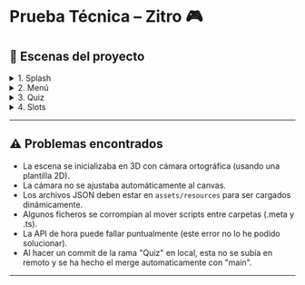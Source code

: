 # Prueba Técnica – Zitro 🎮

## 🚀 Escenas del proyecto  

<details>
<summary>1. Splash</summary>

- Contiene una **barra de progreso** implementada con el componente `cc.ProgressBar`.  
- Se ha adaptado un script oficial de Cocos Creator para simular una carga progresiva en función del tiempo definido [Codigo fuente](https://github.com/cocos/cocos-test-projects/blob/v3.8/assets/cases/ui/11.progress/progress.ts).  
- Al finalizar la animación, se carga automáticamente la **escena de Menú**.  

</details>

<details>
<summary>2. Menú</summary>

- Realiza una **petición HTTP** a la API pública [World Time API](https://worldtimeapi.org/) para obtener la hora de Madrid.  
- La primera solución fue hacer una petición en cada `update`, pero la API bloqueaba por exceso de solicitudes.  
- **Solución**:  
  - Se realiza **una única petición inicial** para obtener la hora con precisión de segundos.  
  - A partir de ahí, el tiempo se **incrementa manualmente** en el cliente, evitando sobrecarga de peticiones.  
- Cada vez que se carga la escena, se hace una petición a la API que carga de nuevo la hora inicial.  

</details>

<details>
<summary>3. Quiz</summary>

- Implementado siguiendo un **patrón MVC**:  
  - **Model (QuizModel):** carga los datos desde un JSON.  
  - **View (QuizView):** prepara y muestra las preguntas y respuestas en la UI. Incluye animaciones de **fade in** con `tween`.  
  - **Controller (QuizManager):** gestiona la lógica del juego, validación de respuestas y feedback visual.  
- **Feedback visual:**  
  - Pantalla que se colorea en **verde** si la respuesta es correcta o en **rojo** si es incorrecta.  
  - Al finalizar, se muestra una **pantalla de fin de quiz**.  
- El botón de volver al menú se implementa como un **prefab reutilizable** para futuras escenas.  

</details>

<details>
<summary>4. Slots</summary>

- Assets obtenidos de [Slotopaint](https://slotopaint.artstation.com/), modificados con Photoshop y Paint.NET.  
- Implementación de un **slot machine 3x3**:  
  - La matriz inicial se genera de manera **aleatoria**.  
  - Cada columna tiene su propia animación de giro mediante `tween`.  
  - Se simula el movimiento cambiando sprites de forma aleatoria durante el giro.  
- **Mejoras visuales:**  
  - Fondos y marcos separados de los sprites, ajustando el orden en el canvas. Asi creamos un mejor efecto visual que simula que los sprites vayan rotando hacia abajo.  
  - Las columnas giran de manera secuencial mediante `setTimeout`.  
- **Condición de victoria:**  
  - Si las tres casillas centrales son iguales, se activa una animación de celebración (con animación y sonido).  

</details>

---

## ⚠️ Problemas encontrados  

  - La escena se inicializaba en 3D con cámara ortográfica (usando una plantilla 2D).  
  - La cámara no se ajustaba automáticamente al canvas.  
  - Los archivos JSON deben estar en `assets/resources` para ser cargados dinámicamente.  
  - Algunos ficheros se corrompían al mover scripts entre carpetas (.meta y .ts).  
  - La API de hora puede fallar puntualmente (este error no lo he podido solucionar).
  - Al hacer un commit de la rama "Quiz" en local, esta no se subía en remoto y se ha hecho el merge automaticamente con "main".

---
